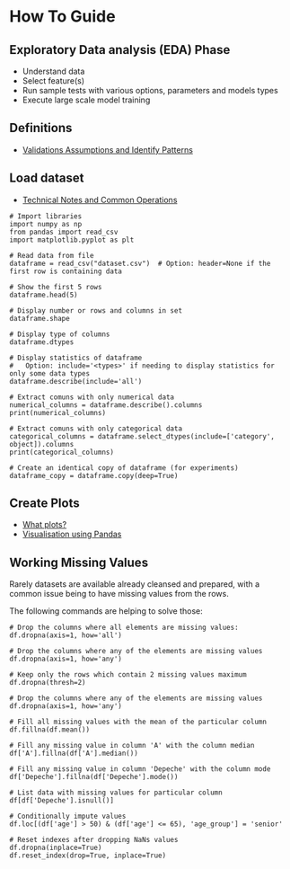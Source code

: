 # How To Guide

## Exploratory Data analysis (EDA) Phase

* Understand data
* Select feature(s)
* Run sample tests with various options, parameters and models types
* Execute large scale model training

## Definitions

* [Validations Assumptions and Identify Patterns](https://www.svds.com/value-exploratory-data-analysis/)

## Load dataset

* [Technical Notes and Common Operations](https://chrisalbon.com/)

```
# Import libraries
import numpy as np
from pandas import read_csv
import matplotlib.pyplot as plt

# Read data from file
dataframe = read_csv("dataset.csv")  # Option: header=None if the first row is containing data

# Show the first 5 rows
dataframe.head(5)

# Display number or rows and columns in set
dataframe.shape

# Display type of columns
dataframe.dtypes

# Display statistics of dataframe
#   Option: include='<types>' if needing to display statistics for only some data types
dataframe.describe(include='all')
```

```
# Extract comuns with only numerical data
numerical_columns = dataframe.describe().columns
print(numerical_columns)
```

```
# Extract comuns with only categorical data
categorical_columns = dataframe.select_dtypes(include=['category', object]).columns
print(categorical_columns)
```

```
# Create an identical copy of dataframe (for experiments)
dataframe_copy = dataframe.copy(deep=True)
```


## Create Plots

* [What plots?](https://towardsdatascience.com/what-plot-why-this-plot-and-why-not-9508a0cb35ea)
* [Visualisation using Pandas](https://machinelearningmastery.com/visualize-machine-learning-data-python-pandas/)


## Working Missing Values

Rarely datasets are available already cleansed and prepared, with a common issue being to have missing values from the rows.

The following commands are helping to solve those:
```
# Drop the columns where all elements are missing values:
df.dropna(axis=1, how='all')

# Drop the columns where any of the elements are missing values
df.dropna(axis=1, how='any')

# Keep only the rows which contain 2 missing values maximum
df.dropna(thresh=2)

# Drop the columns where any of the elements are missing values
df.dropna(axis=1, how='any')

# Fill all missing values with the mean of the particular column
df.fillna(df.mean())

# Fill any missing value in column 'A' with the column median
df['A'].fillna(df['A'].median())

# Fill any missing value in column 'Depeche' with the column mode
df['Depeche'].fillna(df['Depeche'].mode())
```

```
# List data with missing values for particular column
df[df['Depeche'].isnull()]
```

```
# Conditionally impute values
df.loc[(df['age'] > 50) & (df['age'] <= 65), 'age_group'] = 'senior'
```

```
# Reset indexes after dropping NaNs values
df.dropna(inplace=True)
df.reset_index(drop=True, inplace=True)
```
